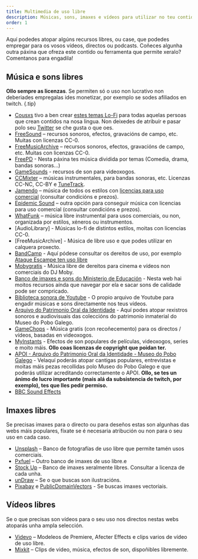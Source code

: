 ```yaml
---
title: Multimedia de uso libre
description: Músicas, sons, imaxes e vídeos para utilizar no teu contido
order: 1
---
```


Aquí podedes atopar algúns recursos libres, ou case, que podedes empregar para os vosos vídeos, directos ou podcasts. Coñeces algunha outra páxina que ofreza este contido ou ferramenta que permite xeralo? Comentanos para engadila!

## Música e sons libres

**Ollo sempre as licenzas**. Se permiten só o uso non lucrativo non deberiades empregalas ides monetizar, por exemplo se sodes afiliados en twitch. {.tip}

- [Cousxs](https://www.youtube.com/watch?v=16P8yYt1v3s) tivo a ben crear [estes temas Lo-Fi](https://drive.google.com/drive/folders/1zZf1ul6TdXIvfwQhumCvmWc2Bdy_ojZx?usp=sharing) para todas aquelas persoas que crean contidos na nosa lingua. Non deixedes de atribuír e pasar polo seu [Twitter](https://twitter.com/cousxs) se che gusta o que oes.
- [FreeSound](https://freesound.org/) – recursos sonoros, efectos, gravacións de campo, etc. Muitas con licenzas CC-0.
- [FreeMusicArchive](https://www.freemusicarchive.org/) – recursos sonoros, efectos, gravacións de campo, etc. Muitas con licenzas CC-0.
- [FreePD](https://freepd.com) - Nesta páxina tes música dividida por temas (Comedia, drama, bandas sonoras...)
- [GameSounds](https://gamesounds.xyz/) - recursos de son para videoxogos.
- [CCMixter](http://dig.ccmixter.org/) – músicas instrumentales, para bandas sonoras, etc. Licenzas CC-NC, CC-BY e [TuneTrack](http://tunetrack.net/artistech/pages/music-licensing/).
- [Jamendo](https://www.jamendo.com/) – música de todos os estilos con [licencias para uso comercial](https://licensing.jamendo.com/es/catalogo?jmm=catalog) (consultar condicións e prezos).
- [Epidemic Sound](https://www.epidemicsound.com/) – outra opción para conseguir música con licencias para uso comercial (consultar condicións e prezos).
- [WhatFunk](https://www.whatfunk.com/) – música libre instrumental para usos comerciais, ou non, organizada por estilos, xéneros ou instrumentos.
- [AudioLibrary] - Músicas lo-fi de distintos estilos, moitas con licencias CC-0.
- [FreeMusicArchive] - Música de libre uso e que podes utilizar en calquera proxecto.
- [BandCamp](https://bandcamp.com) - Aquí pódese consultar os dereitos de uso, por exemplo [Ataque Escampe ten uso libre](https://ataqueescampe.bandcamp.com/)
- [Mobygratis](https://mobygratis.com) - Música libre de dereitos para cinema e vídeos non comerciais do DJ Moby.
- [Banco de imaxes e sons do Ministerio de Educación](http://recursostic.educacion.es/bancoimagenes/web) - Nesta web hai moitos recursos aínda que navegar por ela e sacar sons de calidade pode ser compricado.
- [Biblioteca sonora de Youtube](https://www.youtube.com/audiolibrary/music) - O propio arquivo de Youtube para engadir músicas e sons directamente nos teus vídeos.
- [Arquivo do Patrimonio Oral da Identidade](http://www.apoi-mpg.org) - Aquí podes atopar rexistros sonoros e audiovisuais das coleccións do patrimonio inmaterial do Museo do Pobo Galego.
- [GameChops](https://gamechops.com/) - Música gratis (con recoñecemento) para os directos / vídeos, basadas en videoxogos.
- [MyInstants](https://www.myinstants.com) - Efectos de son populares de películas, videoxogos, series e moito máis. **Ollo coas licenzas de copyright que poidan ter.**
- [APOI - Arquivo do Patrimonio Oral da Identidade - Museo do Pobo Galego](http://apoi.museodopobo.gal/) - Velaquí poderás atopar cantigas populares, entrevistas e moitas máis pezas recollidas polo Museo do Pobo Galego e que poderás utilizar acreditando correctamente o APOI. **Ollo, se tes un ánimo de lucro importante (mais alá da subsistencia de twitch, por exemplo), tes que lles pedir permiso.**
- [BBC Sound Effects](https://sound-effects.bbcrewind.co.uk/)

## Imaxes libres

Se precisas imaxes para o directo ou para deseños estas son algunhas das webs máis populares, fíxate se é necesaria atribución ou non para o seu uso en cada caso.

- [Unsplash](https://unsplash.com/) – Banco de fotografías de uso libre que permite tamén usos comerciais.
- [Pxfuel](https://pxfuel.com/) – Outro banco de imaxes de uso libre.e
- [Stock Up](https://stockup.sitebuilderreport.com/) – Banco de imaxes xeralmente libres. Consultar a licenza de cada unha.
- [unDraw](https://undraw.co/) – Se o que buscas son ilustracións.
- [Pixabay](https://pixabay.com/) e [PublicDomainVectors](https://publicdomainvectors.org/) - Se buscas imaxes vectoriais.

## Vídeos libres

Se o que precisas son vídeos para o seu uso nos directos nestas webs atoparás unha ampla selección.

- [Videvo](https://www.videvo.net/) – Modeleos de Premiere, Afecter Effects e clips varios de vídeo de uso libre.
- [Mixkit](https://mixkit.co/) – Clips de video, música, efectos de son, dispoñibles libremente.
